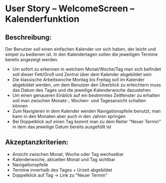 ﻿# User Story – WelcomeScreen – Kalenderfunktion

## Beschreibung:
Der Benutzer soll einen einfachen Kalender vor sich haben, der leicht und simpel zu bedienen ist. 
In den Kalendertagen sollen die jeweiligen Termine bereits angezeigt werden.

- Um sofort zu erkennen in welchem Monat/Woche/Tag man sich befindet soll dieser Fett/Groß und Zentral über dem Kalender abgebildet sein
- Die klassische Arbeitswoche Montag bis Freitag soll im Kalender abgebildet werden, um dem Benutzer den Überblick zu erleichtern muss das Datum des Tages und die jeweilige Kalenderwoche dazustehen
- Um einen genaueren Einblick auf ein bestimmtes Zeitfenster zu erhalten soll man zwischen Monats-, Wochen- und Tagesansicht schalten können
- Zum Navigieren in dem Kalender werden Navigationspfeile benutzt, man kann in den Monaten aber auch in den Jahren springen
- Bei Doppelklick auf einen Tag kommt man zu dem Reiter "Neuer Termin" in dem das jeweilige Datum bereits ausgefüllt ist

## Akzeptanzkriterien:

- Ansicht zwischen Monat, Woche oder Tag wechselbar
- Kalenderwoche, aktuellen Monat und Tag sichtbar
- Navigationspfeile
- Termine innerhalb des Tages + Urzeit abgebildet
- Doppelklick auf Tag -> Link zu "Neuer Termin"
